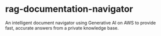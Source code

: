 # rag-documentation-navigator
An intelligent document navigator using Generative AI on AWS to provide fast, accurate answers from a private knowledge base.
